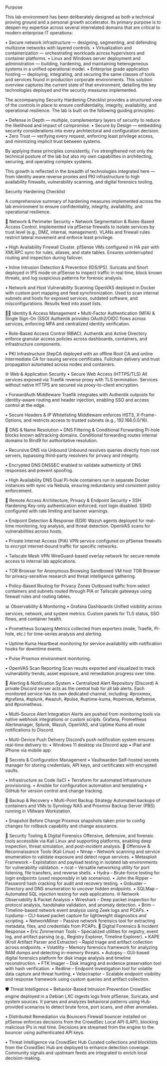 Purpose

This lab environment has been deliberately designed as both a technical proving ground and a personal growth accelerator. Its primary purpose is to deepen my expertise across several interrelated domains that are critical to modern enterprise IT operations:

  •	Secure network infrastructure — designing, segmenting, and defending multizone networks with layered controls.
  •	Virtualization and containerization — orchestrating workloads across hypervisors and container platforms.
  •	Linux and Windows server deployment and administration — building, hardening, and maintaining heterogeneous systems in a unified operational model.
  •	Enterprise grade application hosting — deploying, integrating, and securing the same classes of tools and services found in production corporate environments.
This solution overview captures the current state of that environment, detailing the key technologies deployed and the security measures implemented.

The accompanying Security Hardening Checklist provides a structured view of the controls in place to ensure confidentiality, integrity, availability, and operational resilience.
The lab is built on the following guiding principles:

  •	Defense in Depth — multiple, complementary layers of security to reduce the likelihood and impact of compromise.
  •	Secure by Design — embedding security considerations into every architectural and configuration decision.
  •	Zero Trust — verifying every request, enforcing least privilege access, and minimizing implicit trust between systems.

By applying these principles consistently, I’ve strengthened not only the technical posture of the lab but also my own capabilities in architecting, securing, and operating complex systems.

This growth is reflected in the breadth of technologies integrated here — from identity aware reverse proxies and PKI infrastructure to high availability firewalls, vulnerability scanning, and digital forensics tooling.

Security Hardening Checklist

A comprehensive summary of hardening measures implemented across the lab environment to ensure confidentiality, integrity, availability, and operational resilience.

🔐 Network & Perimeter Security
  •	Network Segmentation & Rules-Based Access Control. 
  Implemented via pfSense firewalls to isolate services by trust level (e.g., DMZ, internal, management). VLANs and firewall rules restrict lateral movement and enforce least privilege.
  
  •	High Availability Firewall Cluster. 
  pfSense VMs configured in HA pair with XMLRPC sync for rules, aliases, and state tables. Ensures uninterrupted routing and inspection during failover.
  
  •	Inline Intrusion Detection & Prevention (IDS/IPS). 
  Suricata and Snort deployed in IPS mode on pfSense to inspect traffic in real time, block known threats, and log suspicious patterns for forensic analysis.
  
  •	Network and Host Vulnerability Scanning
  OpenVAS deployed in Docker with custom port mapping and feed synchronization. Used to scan internal subnets and hosts for exposed services, outdated software, and misconfigurations. Results feed into asset lists.


🧑‍💼 Identity & Access Management
  •	Multi-Factor Authentication (MFA) & Single Sign-On (SSO)
  Authentik provides OAuth2/OIDC flows across services, enforcing MFA and centralized identity verification. 
  
  •	Role-Based Access Control (RBAC). 
  Authentik and Active Directory enforce granular access policies across dashboards, containers, and infrastructure components.
  
  •	PKI Infrastructure 
  StepCA deployed with an offline Root CA and online Intermediate CA for issuing service certificates. Fullchain delivery and trust propagation automated across nodes and containers.

🌐 Web & Application Security
  •	Secure Web Access (HTTPS/TLS) 
  All services exposed via Traefik reverse proxy with TLS termination. Services without native HTTPS are secured via proxy-to-client encryption.
  
  •	ForwardAuth Middleware 
  Traefik integrates with Authentik outposts for identity-aware routing and header injection, enabling SSO and access control at the edge.
  
  •	Secure Headers & IP Whitelisting 
  Middleware enforces HSTS, X-Frame-Options, and restricts access to trusted subnets (e.g., 192.168.0.0/16).
  
🧠 DNS & Name Resolution
  •	DNS Filtering & Conditional Forwarding 
  Pi-hole blocks known ad/tracking domains. Conditional forwarding routes internal domains to Bind9 for authoritative resolution.
  
  •	Recursive DNS via Unbound 
  Unbound resolves queries directly from root servers, bypassing third-party resolvers for privacy and integrity.
    
  •	Encrypted DNS 
  DNSSEC enabled to validate authenticity of DNS responses and prevent spoofing.
  
  •	High Availability DNS 
  Dual Pi-hole containers run in separate Docker instances with sync via Nebula, ensuring redundancy and consistent policy enforcement.


🔐 Remote Access Architecture, Privacy & Endpoint Security
  •	SSH Hardening 
  Key-only authentication enforced; root login disabled. SSHD configured with rate limiting and banner warnings.
  
  •	Endpoint Detection & Response (EDR) 
  Wazuh agents deployed for real-time monitoring, log analysis, and threat detection. OpenVAS scans for vulnerabilities across hosts.
  
  •	Private Internet Access (PIA)
  VPN service configured on pfSense firewalls to encrypt internet-bound traffic for specific networks.
  
  •	Tailscale Mesh VPN 
  WireGuard-based overlay network for secure remote access to internal lab applications. 
  
  •	TOR Browser for Anonymous Browsing
  Sandboxed VM host TOR Browser for privacy-sensitive research and threat intelligence gathering. 
  
  •	Policy-Based Routing for Privacy Zones
  Outbound traffic from select containers and subnets routed through PIA or Tailscale gateways using firewall rules and routing tables.

📊 Observability & Monitoring
  •	Grafana Dashboards 
  Unified visibility across services, network, and system metrics. Custom panels for TLS status, SSO flows, and container health.
  
  •	Prometheus Scraping 
  Metrics collected from exporters (node, Traefik, Pi-hole, etc.) for time-series analysis and alerting.
  
  •	Uptime Kuma 
  Heartbeat monitoring for service availability with notification hooks for downtime events.
  
  •	Pulse 
  Proxmox environment monitoring.
  
  •	OpenVAS Scan Reporting
  Scan results exported and visualized to track vulnerability trends, asset exposure, and remediation progress over time.


📣 Alerting & Notification System
  •	Centralized Alert Repository (Discord)
  A private Discord server acts as the central hub for all lab alerts. Each monitored service has its own dedicated channel, including: #proxmox, #grafana, #splunk, #wazuh, #pulse, #uptime-kuma, #openvas, #pfsense, and #prometheus.
  
  •	Multi-Source Alert Integration
  Alerts are pushed from monitoring tools via native webhook integrations or custom scripts. Grafana, Prometheus Alertmanager, Splunk, Wazuh, OpenVAS, and Uptime Kuma all route notifications to Discord.
  
  •	Multi-Device Push Delivery
  Discord’s push notification system ensures real-time delivery to:
  •	Windows 11 desktop via Discord app
  •	iPad and iPhone via mobile app

📁 Secrets & Configuration Management
  •	Vaultwarden 
  Self-hosted secrets manager for storing credentials, API keys, and certificates with encrypted vaults.

  •	Infrastructure as Code (IaC) 
    •	Terraform for automated Infrastructure provisioning.
    •	Ansible for configuration automation and templating
    •	GitHub for version control and change tracking. 

💾 Backup & Recovery
  •	Multi-Point Backup Strategy 
  Automated backups of containers and VMs to Synology NAS and Proxmox Backup Server (PBS) running in VMware Workstation.

  •	Snapshot Before Change 
  Proxmox snapshots taken prior to config changes for rollback capability and change assurance.
  
🧰 Security Tooling & Digital Forensics
  Offensive, defensive, and forensic tools accessible via Kali Linux and supporting platforms, enabling deep inspection, threat simulation, and post-incident analysis.
  🔎 Offensive & Reconnaissance Tools (Kali Linux)
    •	Nmap – Network scanning and service enumeration to validate exposure and detect rogue services.
    •	Metasploit Framework – Exploitation and payload testing in isolated lab environments for vulnerability validation.
    •	ncat – Versatile networking utility for port listening, file transfers, and reverse shells.
    •	Hydra – Brute-force testing for login endpoints (used responsibly in lab scenarios).
    •	John the Ripper – Password hash cracking for audit and recovery testing.
    •	Gobuster – Directory and DNS enumeration to uncover hidden endpoints.
    •	SQLMap – Automated SQL injection testing for web applications.
  🌐 Network Observability & Packet Analysis
    •	Wireshark – Deep packet inspection for protocol analysis, handshake validation, and anomaly detection.
    •	Brim – Timeline-based network event analysis using Zeek logs and PCAPs.
    •	tcpdump – CLI-based packet capture for lightweight diagnostics and scripting.
    •	NetworkMiner – Passive network forensics tool for extracting metadata, files, and credentials from PCAPs.
  🧬 Digital Forensics & Incident Response
    •	Eric Zimmerman Tools – Specialized utilities for registry, event log, and artifact parsing (e.g., Registry Explorer, Timeline Explorer).
    •	KAPE (Kroll Artifact Parser and Extractor) – Rapid triage and artifact collection across endpoints.
    •	Volatility – Memory forensics framework for analyzing RAM dumps and detecting in-memory threats.
    •	Autopsy – GUI-based digital forensics platform for disk image analysis and timeline reconstruction.
    •	FTK Imager – Disk imaging and evidence preservation tool with hash verification.
    •	Redline – Endpoint investigation tool for volatile data capture and threat hunting.
    •	Velociraptor – Scalable endpoint visibility and response framework using custom queries and artifact collection.

🛡️ Threat Intelligence
  •	Behavior-Based Intrusion Prevention
  CrowdSec engine deployed in a Debian LXC ingests logs from pfSense, Suricata, and system sources. It parses and analyzes behavioral patterns using Hub-provided scenarios to detect brute force, port scans, and other anomalies.
  
  •	Distributed Remediation via Bouncers
  Firewall bouncer installed on pfSense enforces decisions from the CrowdSec Local API (LAPI), blocking malicious IPs in real time. Decisions are streamed from the engine to the bouncer using authenticated API keys.
  
  •	Threat Intelligence via CrowdSec Hub
  Curated collections and blocklists from the CrowdSec Hub are deployed to enhance detection coverage. Community signals and upstream feeds are integrated to enrich local decision-making.
